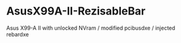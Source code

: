 # AsusX99A-II-RezisableBar
Asus X99-A II with unlocked NVram / modified pcibusdxe / injected rebardxe
